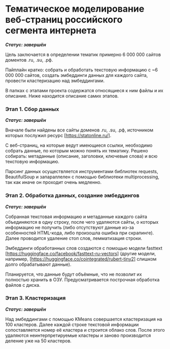 # Тематическое моделирование веб-страниц российского сегмента интернета
***Статус: завершён***

Цель заключается в определении тематик примерно 6 000 000 сайтов доментов .ru, .su, .рф.

Пайплайн кратко: собрать и обработать текстовую информацию с ~6 000 000 сайтов, создать эмбеддинги данных для каждого сайта, провести кластеризацию над эмбеддингами.

В папках с этапами проекта содержатся относящиеся к ним файлы и их описание. Ниже находится описание самих этапов.

### Этап 1. Сбор данных
***Статус: завершён***

Вначале были найдены все сайты доменов .ru, .su, .рф, источником которых послужил ресурс [https://statonline.ru/].

С веб-страниц, на которые ведут имеющиеся ссылки, необходимо собрать данные, по которым можно понять их тематику. Решено собирать: метаданные (описание, заголовки, ключевые слова) и всю текстовую информацию. 

Парсинг данных осуществляется инструментами библиотек requests, BeautifulSoup и запараллелен с помощью библиотеки multiprocessing, так как иначе он проходит очень медленно.

### Этап 2. Обработка данных, создание эмбеддингов 
***Статус: завершён***

Собранная текстовая информацию и метаданные каждого сайта объединяются в одну строку, после чего удаляются сайты, о которых информацию не получить (либо отсутствуют данные из-за особенностей HTML-кода, либо произошла ошибка при скрапинге). Далее проводится удаление стоп слов, лемматизация строки.

Эмбеддинги обработанных слов создаются с помощью модели fasttext [https://huggingface.co/facebook/fasttext-ru-vectors] (другие модели, например, [https://huggingface.co/cointegrated/rubert-tiny2] слишком долго обрабатывают данные).

Планируется, что данные будут объёмные, что не позволит их полностью хранить в ОЗУ. Предусматривается построчная обработка файлов с диска.

### Этап 3. Кластеризация 
***Статус: завершён***

Над эмбеддингами с помощью KMeans совершается кластеризация на 100 кластеров. Далее каждой строке текстовой информации сопоставляется номер её кластера и строится облако слов. После этого удаляются неинтерпретируемые кластеры и заново производится деление уже на 50 кластеров.






